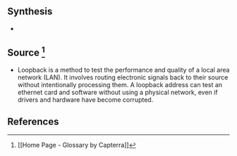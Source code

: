 ## Synthesis
- 
## Source [^1]
- Loopback is a method to test the performance and quality of a local area network (LAN). It involves routing electronic signals back to their source without intentionally processing them. A loopback address can test an ethernet card and software without using a physical network, even if drivers and hardware have become corrupted.
## References

[^1]: [[Home Page - Glossary by Capterra]]